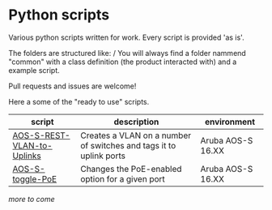 # Python scripts

Various python scripts written for work.
Every script is provided 'as is'.

The folders are structured like: <Vendor>/<Product>
You will always find a folder nammend "common" with a class definition (the product interacted with)
and a example script. 

Pull requests and issues are welcome!  

Here a some of the "ready to use" scripts. 

| script   | description   | environment |
|----------|---------------|------------|
| [AOS-S-REST-VLAN-to-Uplinks](../master/Aruba/AOS-S/AOS-S-REST-VLAN-to-Uplinks.py) | Creates a VLAN on a number of switches and tags it to uplink ports | Aruba AOS-S 16.XX |
| [AOS-S-toggle-PoE](../master/Aruba/AOS-S/AOS-S-toggle-PoE.py) | Changes the PoE-enabled option for a given port | Aruba AOS-S 16.XX |

_more to come_
